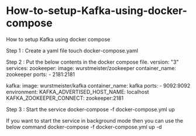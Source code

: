 # How-to-setup-Kafka-using-docker-compose
How to setup Kafka using docker compose

Step 1 : Create a yaml file
touch docker-compose.yaml



Step 2 : Put the below contents in the docker compose file.
version: "3"
services:
  zookeeper:
    image: wurstmeister/zookeeper
    container_name: zookeeper
    ports:
    - 2181:2181

  kafka:
    image: wurstmeister/kafka
    container_name: kafka
    ports:
    - 9092:9092
    environment:
      KAFKA_ADVERTISED_HOST_NAME: localhost
      KAFKA_ZOOKEEPER_CONNECT: zookeeper:2181
      
Step 3 : Start the service 
docker-compose -f docker-compose.yml up

If you want to start the service in background mode then you can use the below command
docker-compose -f docker-compose.yml up -d
